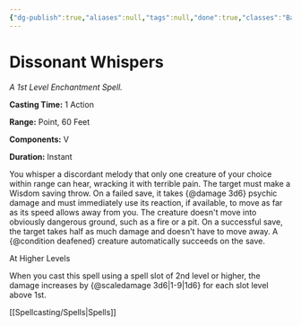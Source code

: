 ```yaml
---
{"dg-publish":true,"aliases":null,"tags":null,"done":true,"classes":"Bard,","spellLevel":1,"school":"Enchantment","source":"PHB","permalink":"/spells/dissonant-whispers/","dgHomeLink":false,"dgPassFrontmatter":true}
---
```


# Dissonant Whispers
*A 1st Level Enchantment Spell.*

**Casting Time:** 1 Action

**Range:** Point, 60 Feet

**Components:** V 

**Duration:** Instant

You whisper a discordant melody that only one creature of your choice within range can hear, wracking it with terrible pain. The target must make a Wisdom saving throw. On a failed save, it takes {@damage 3d6} psychic damage and must immediately use its reaction, if available, to move as far as its speed allows away from you. The creature doesn't move into obviously dangerous ground, such as a fire or a pit. On a successful save, the target takes half as much damage and doesn't have to move away. A {@condition deafened} creature automatically succeeds on the save.

At Higher Levels

When you cast this spell using a spell slot of 2nd level or higher, the damage increases by {@scaledamage 3d6|1-9|1d6} for each slot level above 1st.

[[Spellcasting/Spells|Spells]]
